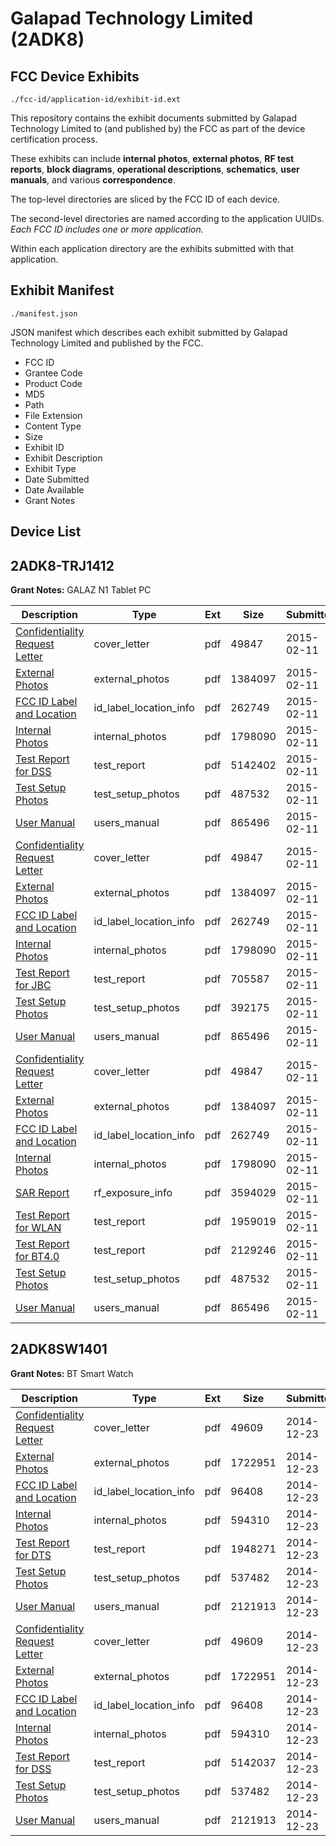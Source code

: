 # Galapad Technology Limited (2ADK8)
## FCC Device Exhibits

```
./fcc-id/application-id/exhibit-id.ext
```

This repository contains the exhibit documents submitted by Galapad Technology Limited to (and published by) the FCC as part of the device certification process.

These exhibits can include **internal photos**, **external photos**, **RF test reports**, **block diagrams**, **operational descriptions**, **schematics**, **user manuals**, and various **correspondence**.

The top-level directories are sliced by the FCC ID of each device.

The second-level directories are named according to the application UUIDs. *Each FCC ID includes one or more application.*

Within each application directory are the exhibits submitted with that application. 

## Exhibit Manifest

```
./manifest.json
```

JSON manifest which describes each exhibit submitted by Galapad Technology Limited and published by the FCC.

- FCC ID
- Grantee Code
- Product Code
- MD5
- Path
- File Extension
- Content Type
- Size
- Exhibit ID
- Exhibit Description
- Exhibit Type
- Date Submitted
- Date Available
- Grant Notes

## Device List
## 2ADK8-TRJ1412
**Grant Notes:** GALAZ N1 Tablet PC

| Description | Type | Ext | Size | Submitted | Available |
| ----------- | ---- | --- | ---- | --------- | --------- |
| [Confidentiality Request Letter](2ADK8-TRJ1412/2ff1d4f5fa8d5f390977562463680581/2529969.pdf) | cover_letter | pdf | 49847 | 2015-02-11 | 2015-02-11 |
| [External Photos](2ADK8-TRJ1412/2ff1d4f5fa8d5f390977562463680581/2529970.pdf) | external_photos | pdf | 1384097 | 2015-02-11 | 2015-02-11 |
| [FCC ID Label and Location](2ADK8-TRJ1412/2ff1d4f5fa8d5f390977562463680581/2529972.pdf) | id_label_location_info | pdf | 262749 | 2015-02-11 | 2015-02-11 |
| [Internal Photos](2ADK8-TRJ1412/2ff1d4f5fa8d5f390977562463680581/2529971.pdf) | internal_photos | pdf | 1798090 | 2015-02-11 | 2015-02-11 |
| [Test Report for DSS](2ADK8-TRJ1412/2ff1d4f5fa8d5f390977562463680581/2530004.pdf) | test_report | pdf | 5142402 | 2015-02-11 | 2015-02-11 |
| [Test Setup Photos](2ADK8-TRJ1412/2ff1d4f5fa8d5f390977562463680581/2529973.pdf) | test_setup_photos | pdf | 487532 | 2015-02-11 | 2015-02-11 |
| [User Manual](2ADK8-TRJ1412/2ff1d4f5fa8d5f390977562463680581/2529978.pdf) | users_manual | pdf | 865496 | 2015-02-11 | 2015-02-11 |
| [Confidentiality Request Letter](2ADK8-TRJ1412/1d8ac280dbf51e5f61f07f4d0a33857c/2529969.pdf) | cover_letter | pdf | 49847 | 2015-02-11 | 2015-02-11 |
| [External Photos](2ADK8-TRJ1412/1d8ac280dbf51e5f61f07f4d0a33857c/2529970.pdf) | external_photos | pdf | 1384097 | 2015-02-11 | 2015-02-11 |
| [FCC ID Label and Location](2ADK8-TRJ1412/1d8ac280dbf51e5f61f07f4d0a33857c/2529972.pdf) | id_label_location_info | pdf | 262749 | 2015-02-11 | 2015-02-11 |
| [Internal Photos](2ADK8-TRJ1412/1d8ac280dbf51e5f61f07f4d0a33857c/2529971.pdf) | internal_photos | pdf | 1798090 | 2015-02-11 | 2015-02-11 |
| [Test Report for JBC](2ADK8-TRJ1412/1d8ac280dbf51e5f61f07f4d0a33857c/2530018.pdf) | test_report | pdf | 705587 | 2015-02-11 | 2015-02-11 |
| [Test Setup Photos](2ADK8-TRJ1412/1d8ac280dbf51e5f61f07f4d0a33857c/2530017.pdf) | test_setup_photos | pdf | 392175 | 2015-02-11 | 2015-02-11 |
| [User Manual](2ADK8-TRJ1412/1d8ac280dbf51e5f61f07f4d0a33857c/2529978.pdf) | users_manual | pdf | 865496 | 2015-02-11 | 2015-02-11 |
| [Confidentiality Request Letter](2ADK8-TRJ1412/80281d15871ace912f6bad34186c0316/2529969.pdf) | cover_letter | pdf | 49847 | 2015-02-11 | 2015-02-11 |
| [External Photos](2ADK8-TRJ1412/80281d15871ace912f6bad34186c0316/2529970.pdf) | external_photos | pdf | 1384097 | 2015-02-11 | 2015-02-11 |
| [FCC ID Label and Location](2ADK8-TRJ1412/80281d15871ace912f6bad34186c0316/2529972.pdf) | id_label_location_info | pdf | 262749 | 2015-02-11 | 2015-02-11 |
| [Internal Photos](2ADK8-TRJ1412/80281d15871ace912f6bad34186c0316/2529971.pdf) | internal_photos | pdf | 1798090 | 2015-02-11 | 2015-02-11 |
| [SAR Report](2ADK8-TRJ1412/80281d15871ace912f6bad34186c0316/2529976.pdf) | rf_exposure_info | pdf | 3594029 | 2015-02-11 | 2015-02-11 |
| [Test Report for WLAN](2ADK8-TRJ1412/80281d15871ace912f6bad34186c0316/2529974.pdf) | test_report | pdf | 1959019 | 2015-02-11 | 2015-02-11 |
| [Test Report for BT4.0](2ADK8-TRJ1412/80281d15871ace912f6bad34186c0316/2529975.pdf) | test_report | pdf | 2129246 | 2015-02-11 | 2015-02-11 |
| [Test Setup Photos](2ADK8-TRJ1412/80281d15871ace912f6bad34186c0316/2529973.pdf) | test_setup_photos | pdf | 487532 | 2015-02-11 | 2015-02-11 |
| [User Manual](2ADK8-TRJ1412/80281d15871ace912f6bad34186c0316/2529978.pdf) | users_manual | pdf | 865496 | 2015-02-11 | 2015-02-11 |
## 2ADK8SW1401
**Grant Notes:** BT Smart Watch

| Description | Type | Ext | Size | Submitted | Available |
| ----------- | ---- | --- | ---- | --------- | --------- |
| [Confidentiality Request Letter](2ADK8SW1401/cb715ff7688ffaf28b1e3661e47b4614/2482499.pdf) | cover_letter | pdf | 49609 | 2014-12-23 | 2014-12-23 |
| [External Photos](2ADK8SW1401/cb715ff7688ffaf28b1e3661e47b4614/2482500.pdf) | external_photos | pdf | 1722951 | 2014-12-23 | 2014-12-23 |
| [FCC ID Label and Location](2ADK8SW1401/cb715ff7688ffaf28b1e3661e47b4614/2482503.pdf) | id_label_location_info | pdf | 96408 | 2014-12-23 | 2014-12-23 |
| [Internal Photos](2ADK8SW1401/cb715ff7688ffaf28b1e3661e47b4614/2482501.pdf) | internal_photos | pdf | 594310 | 2014-12-23 | 2014-12-23 |
| [Test Report for DTS](2ADK8SW1401/cb715ff7688ffaf28b1e3661e47b4614/2482504.pdf) | test_report | pdf | 1948271 | 2014-12-23 | 2014-12-23 |
| [Test Setup Photos](2ADK8SW1401/cb715ff7688ffaf28b1e3661e47b4614/2482505.pdf) | test_setup_photos | pdf | 537482 | 2014-12-23 | 2014-12-23 |
| [User Manual](2ADK8SW1401/cb715ff7688ffaf28b1e3661e47b4614/2482507.pdf) | users_manual | pdf | 2121913 | 2014-12-23 | 2014-12-23 |
| [Confidentiality Request Letter](2ADK8SW1401/bb7e2077675a53e9e95a8156501d9608/2482499.pdf) | cover_letter | pdf | 49609 | 2014-12-23 | 2014-12-23 |
| [External Photos](2ADK8SW1401/bb7e2077675a53e9e95a8156501d9608/2482500.pdf) | external_photos | pdf | 1722951 | 2014-12-23 | 2014-12-23 |
| [FCC ID Label and Location](2ADK8SW1401/bb7e2077675a53e9e95a8156501d9608/2482503.pdf) | id_label_location_info | pdf | 96408 | 2014-12-23 | 2014-12-23 |
| [Internal Photos](2ADK8SW1401/bb7e2077675a53e9e95a8156501d9608/2482501.pdf) | internal_photos | pdf | 594310 | 2014-12-23 | 2014-12-23 |
| [Test Report for DSS](2ADK8SW1401/bb7e2077675a53e9e95a8156501d9608/2482535.pdf) | test_report | pdf | 5142037 | 2014-12-23 | 2014-12-23 |
| [Test Setup Photos](2ADK8SW1401/bb7e2077675a53e9e95a8156501d9608/2482505.pdf) | test_setup_photos | pdf | 537482 | 2014-12-23 | 2014-12-23 |
| [User Manual](2ADK8SW1401/bb7e2077675a53e9e95a8156501d9608/2482507.pdf) | users_manual | pdf | 2121913 | 2014-12-23 | 2014-12-23 |
